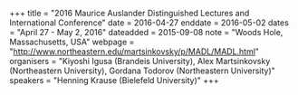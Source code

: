 +++
title = "2016 Maurice Auslander Distinguished Lectures and International Conference"
date = 2016-04-27
enddate = 2016-05-02
dates = "April 27 - May 2, 2016"
dateadded = 2015-09-08
note = "Woods Hole, Massachusetts, USA"
webpage = "http://www.northeastern.edu/martsinkovsky/p/MADL/MADL.html"
organisers = "Kiyoshi Igusa (Brandeis University), Alex Martsinkovsky (Northeastern University), Gordana Todorov (Northeastern University)"
speakers = "Henning Krause (Bielefeld University)"
+++
